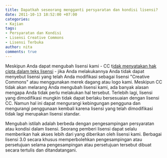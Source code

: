```yaml
---
title: Dapatkah seseorang mengganti persyaratan dan kondisi lisensi?
date: 2011-10-13 18:52:00 +07:00
categories:
- Kajian
tags:
- Persyaratan dan Kondisi
- Lisensi Creative Commons
- Lisensi Terbuka
author: nita
comments: true
---
```


Meskipun Anda dapat mengubah lisensi kami - CC t[idak menyatakan hak cipta dalam teks lisensi](http://creativecommons.org/policies) - jika Anda melakukannya Anda tidak dapat menyebut lisensi yang telah Anda modifikasi sebagai lisensi "Creative Commons" atau menggunakan merek dagang atau logo kami. Meskipun CC tidak akan melarang Anda mengubah lisensi kami, ada banyak alasan mengapa Anda tidak perlu melakukan hal tersebut. Terlebih lagi, lisensi yang dimodifikasi mungkin tidak dapat berlaku bersesuaian dengan lisensi CC. Namun hal ini dapat mengurangi kebingungan pengguna dan mengurangi penggunaan kembali karena lisensi yang telah dimodifikasi tidak lagi merupakan lisensi standar.

Mengubah istilah adalah berbeda dengan pengesampingan persyaratan atau kondisi dalam lisensi. Seorang pemberi lisensi dapat selalu memberikan hak akses lebih dari yang diberikan oleh lisensi kami. Berbagai lisensi 3.0 secara khusus memperbolehkan pengesampingan atau persetujuan selama pengesampingan atau persetujuan tersebut dibuat secara tertulis dan ditandatangani.
